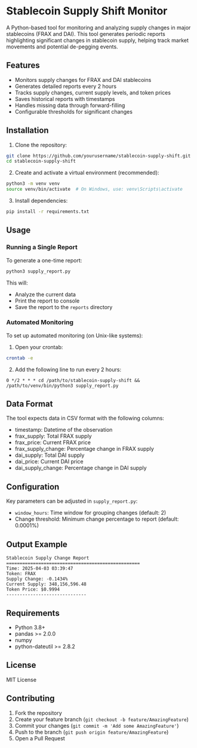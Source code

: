 # Stablecoin Supply Shift Monitor

A Python-based tool for monitoring and analyzing supply changes in major stablecoins (FRAX and DAI). This tool generates periodic reports highlighting significant changes in stablecoin supply, helping track market movements and potential de-pegging events.

## Features

- Monitors supply changes for FRAX and DAI stablecoins
- Generates detailed reports every 2 hours
- Tracks supply changes, current supply levels, and token prices
- Saves historical reports with timestamps
- Handles missing data through forward-filling
- Configurable thresholds for significant changes

## Installation

1. Clone the repository:
```bash
git clone https://github.com/yourusername/stablecoin-supply-shift.git
cd stablecoin-supply-shift
```

2. Create and activate a virtual environment (recommended):
```bash
python3 -m venv venv
source venv/bin/activate  # On Windows, use: venv\Scripts\activate
```

3. Install dependencies:
```bash
pip install -r requirements.txt
```

## Usage

### Running a Single Report

To generate a one-time report:

```bash
python3 supply_report.py
```

This will:
- Analyze the current data
- Print the report to console
- Save the report to the `reports` directory

### Automated Monitoring

To set up automated monitoring (on Unix-like systems):

1. Open your crontab:
```bash
crontab -e
```

2. Add the following line to run every 2 hours:
```
0 */2 * * * cd /path/to/stablecoin-supply-shift && /path/to/venv/bin/python3 supply_report.py
```

## Data Format

The tool expects data in CSV format with the following columns:
- timestamp: Datetime of the observation
- frax_supply: Total FRAX supply
- frax_price: Current FRAX price
- frax_supply_change: Percentage change in FRAX supply
- dai_supply: Total DAI supply
- dai_price: Current DAI price
- dai_supply_change: Percentage change in DAI supply

## Configuration

Key parameters can be adjusted in `supply_report.py`:
- `window_hours`: Time window for grouping changes (default: 2)
- Change threshold: Minimum change percentage to report (default: 0.0001%)

## Output Example

```
Stablecoin Supply Change Report
==================================================
Time: 2025-04-03 03:39:47
Token: FRAX
Supply Change: -0.1434%
Current Supply: 348,156,596.48
Token Price: $0.9994
------------------------------
```

## Requirements

- Python 3.8+
- pandas >= 2.0.0
- numpy
- python-dateutil >= 2.8.2

## License

MIT License

## Contributing

1. Fork the repository
2. Create your feature branch (`git checkout -b feature/AmazingFeature`)
3. Commit your changes (`git commit -m 'Add some AmazingFeature'`)
4. Push to the branch (`git push origin feature/AmazingFeature`)
5. Open a Pull Request 